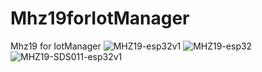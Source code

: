# Mhz19forIotManager
Mhz19 for IotManager
![MHZ19-esp32v1](https://user-images.githubusercontent.com/4175310/196292606-8bbeb836-7b61-4d3b-b10f-9cf738e6cae9.png)
![MHZ19-esp32](https://user-images.githubusercontent.com/4175310/196292617-edfe9b5a-da29-4c2d-8677-5f9cb2359f8c.png)
![MHZ19-SDS011-esp32v1](https://user-images.githubusercontent.com/4175310/196292630-2f727435-c7e3-4ea8-b92d-d142fc646532.png)
